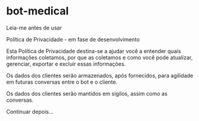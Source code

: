 # bot-medical

Leia-me antes de usar

Política de Privacidade - em fase de desenvolvimento

Esta Política de Privacidade destina-se a ajudar você a entender quais informações coletamos, por que as coletamos e como você pode atualizar, gerenciar, exportar e excluir essas informações.

Os dados dos clientes serão armazenados, após fornecidos, para agilidade em futuras conversas entre o bot e o cliente.

Os dados dos clientes serão mantidos em sigilos, assim como as conversas.  

Continuar depois...

